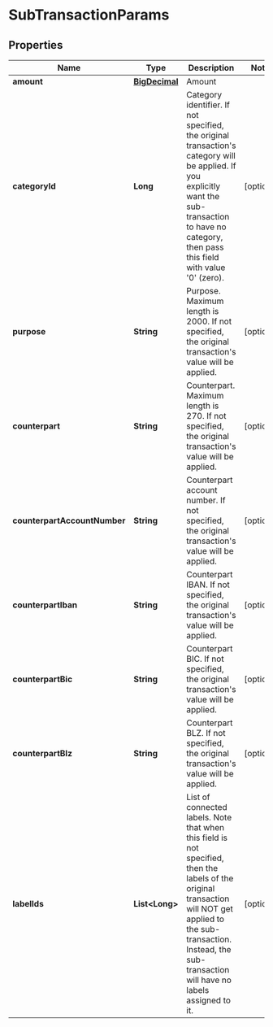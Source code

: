 
# SubTransactionParams

## Properties
Name | Type | Description | Notes
------------ | ------------- | ------------- | -------------
**amount** | [**BigDecimal**](BigDecimal.md) | Amount | 
**categoryId** | **Long** | Category identifier. If not specified, the original transaction&#39;s category will be applied. If you explicitly want the sub-transaction to have no category, then pass this field with value &#39;0&#39; (zero). |  [optional]
**purpose** | **String** | Purpose. Maximum length is 2000. If not specified, the original transaction&#39;s value will be applied. |  [optional]
**counterpart** | **String** | Counterpart. Maximum length is 270. If not specified, the original transaction&#39;s value will be applied. |  [optional]
**counterpartAccountNumber** | **String** | Counterpart account number. If not specified, the original transaction&#39;s value will be applied. |  [optional]
**counterpartIban** | **String** | Counterpart IBAN. If not specified, the original transaction&#39;s value will be applied. |  [optional]
**counterpartBic** | **String** | Counterpart BIC. If not specified, the original transaction&#39;s value will be applied. |  [optional]
**counterpartBlz** | **String** | Counterpart BLZ. If not specified, the original transaction&#39;s value will be applied. |  [optional]
**labelIds** | **List&lt;Long&gt;** | List of connected labels. Note that when this field is not specified, then the labels of the original transaction will NOT get applied to the sub-transaction. Instead, the sub-transaction will have no labels assigned to it. |  [optional]



